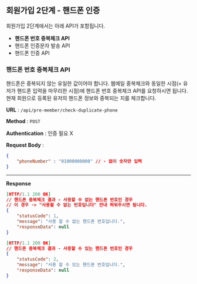 ## 회원가입 2단계 - 핸드폰 인증 

회원가입 2단계에서는 아래  API가 포함됩니다.

- **핸드폰 번호 중복체크 API**
- 핸드폰 인증문자 발송 API 
- 핸드폰 인증 API 



### 핸드폰 번호 중복체크 API 

핸드폰은 중복되지 않는 유일한 값이어야 합니다. 웹메일 중복체크와 동일한 시점(= 유저가 핸드폰 입력을 마무리한 시점)에 핸드폰 번호 중복체크 API를 요청하시면 됩니다. 현재 회원으로 등록된 유저의 핸드폰 정보와 중복되는 지를 체크합니다. 

**URL** : `/api/pre-member/check-duplicate-phone`  

**Method** : `POST`

**Authentication** : 인증 필요 X  

**Request Body** : 

```json
{ 
    "phoneNumber" : "01000000000" // - 없이 숫자만 입력
}
```

___

**Response**

```json
[HTTP/1.1 200 OK]
// 핸드폰 중복체크 결과 - 사용할 수 없는 핸드폰 번호인 경우
// 이 경우 -> "사용할 수 없는 번호입니다" 안내 띄워주시면 됩니다. 
{
    "statusCode": 1,
    "message": "사용 할 수 없는 핸드폰 번호입니다.",
    "responseData": null
}

[HTTP/1.1 200 OK]
// 핸드폰 중복체크 결과 - 사용할 수 있는 핸드폰 번호인 경우
{
    "statusCode": 2,
    "message": "사용 할 수 있는 핸드폰 번호입니다.",
    "responseData": null
}

```

